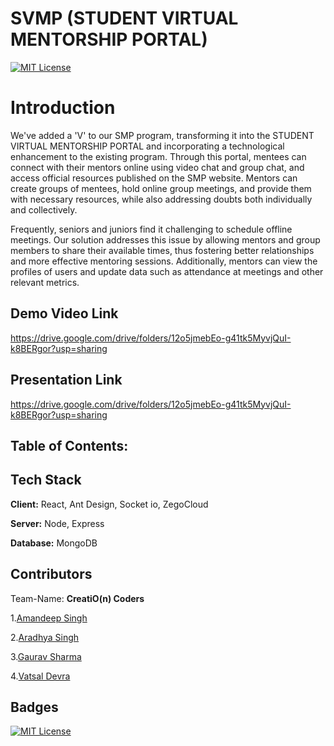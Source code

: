 
# SVMP (STUDENT VIRTUAL MENTORSHIP PORTAL)


[![MIT License](https://i.postimg.cc/FFwvfkGk/built-at-hack36.png)](https://choosealicense.com/licenses/mit/)

# Introduction

We've added a 'V' to our SMP program, transforming it into the STUDENT VIRTUAL MENTORSHIP PORTAL and incorporating a technological enhancement to the existing program. Through this portal, mentees can connect with their mentors online using video chat and group chat, and access official resources published on the SMP website. Mentors can create groups of mentees, hold online group meetings, and provide them with necessary resources, while also addressing doubts both individually and collectively.

Frequently, seniors and juniors find it challenging to schedule offline meetings. Our solution addresses this issue by allowing mentors and group members to share their available times, thus fostering better relationships and more effective mentoring sessions. Additionally, mentors can view the profiles of users and update data such as attendance at meetings and other relevant metrics.
## Demo Video Link

https://drive.google.com/drive/folders/12o5jmebEo-g41tk5MyvjQuI-k8BERgor?usp=sharing


## Presentation Link

https://drive.google.com/drive/folders/12o5jmebEo-g41tk5MyvjQuI-k8BERgor?usp=sharing
## Table of Contents:
## Tech Stack

**Client:** React, Ant Design, Socket io, ZegoCloud

**Server:** Node, Express

**Database:** MongoDB


##  Contributors

Team-Name: **CreatiO(n) Coders**

1.[Amandeep Singh](https://github.com/amandeep-singh13)

2.[Aradhya Singh](https://github.com/Aradhya0493)

3.[Gaurav Sharma](https://github.com/Grvslash02)

4.[Vatsal Devra](https://github.com/Vatsal11011)

## Badges
[![MIT License](https://i.postimg.cc/FFwvfkGk/built-at-hack36.png)](https://choosealicense.com/licenses/mit/)

